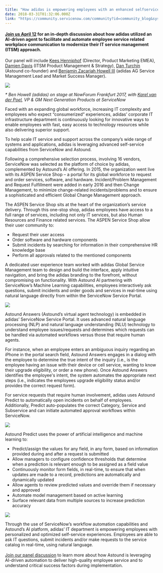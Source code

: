 ```yaml
---
title: "How adidas is empowering employees with an enhanced selfservice experience"
date: 2018-03-31T01:32:06.000Z
link: "https://community.servicenow.com/community?id=community_blog&sys_id=412fa563db0d97482e247a9e0f96199c"
---
```

<h4><a href="https://event.on24.com/wcc/r/1633795/52679BE5FE2BC9B0E334F3EB5464763F" target="_blank" rel="nofollow">Join us April 12</a> for an in-depth discussion about how adidas utilized an AI-driven agent to facilitate and automate employee service related workplace communication to modernize their IT service management (ITSM) approach.</h4>
<p>Our panel will include <a href="community?id&#61;community_user_profile&amp;user&#61;78c016eddb581fc09c9ffb651f9619fd" rel="nofollow">Kees Henniphof</a> (Director, Product Marketing EMEA), <a href="linkedin.com/in/damiendavisuk" target="_blank" rel="nofollow">Damien Davis</a> (ITSM Product Management &amp; Strategy), <a href="community?id&#61;community_user_profile&amp;user&#61;f4bfc2addb181fc09c9ffb651f9619e4" rel="nofollow">Dan Turchin</a> (Astound co-founder) and <a href="community?id&#61;community_user_profile&amp;user&#61;332e8265dbd41fc09c9ffb651f9619d1" rel="nofollow">Benjamin Zacariah Howell III</a> (adidas AG Service Management Lead and Market Success Manager).</p>
<p><img style="max-width: 100%; max-height: 480px;" src="eaece1e7dbc997482e247a9e0f961984.iix" /></p>
<p><em>* Ben Howell (adidas) on stage at NowForum Frankfurt 2017, with <a href="linkedin.com/in/karelvanderpoel" target="_blank" rel="nofollow">Karel van der Poel</a>, VP &amp; GM Next Generation Products at ServiceNow </em></p>
<p>Faced with an expanding global workforce, increasing IT complexity and employees who expect “consumerized” experiences, adidas’ corporate IT infrastructure department is continuously looking for innovative ways to enable employees with fast, easy access to technology resources while also delivering superior support.</p>
<p>To help scale IT service and support across the company’s wide range of systems and applications, adidas is leveraging advanced self-service capabilities from ServiceNow and Astound.</p>
<p>Following a comprehensive selection process, involving 16 vendors, ServiceNow was selected as the platform of choice by adidas, complemented by Astound’s AI offering. In 2015, the organization went live with its ASPEN Service Shop – a portal for its global workforce to request and order services, software, and hardware. Incident/Problem Management and Request Fulfillment were added in early 2016 and then Change Management, to minimize change-related incidents/problems and to ensure a sophisticated and efficient Global Change Management approach.</p>
<p>The ASPEN Service Shop sits at the heart of the organization’s service delivery. Through this one-stop shop, adidas employees have access to a full range of services, including not only IT services, but also Human Resources and Finance related services. The ASPEN Service Shop allow their user community to:</p>
<ul><li>Request their user access</li><li>Order software and hardware components</li><li>Submit incidents by searching for information in their comprehensive HR knowledge base</li><li>Perform all approvals related to the mentioned components</li></ul>
<p>A dedicated user experience team worked with adidas Global Service Management team to design and build the interface, apply intuitive navigation, and bring the adidas branding to the forefront, without compromising on functionality. With Astound AI partnering with ServiceNow’s Machine Learning capabilities, employees interactively ask questions, submit incidents and order goods and services in real-time using natural language directly from within the ServiceNow Service Portal.</p>
<p><img style="max-width: 100%; max-height: 480px;" src="184ea56fdbc997482e247a9e0f9619c8.iix" /></p>
<p>Astound Answers (Astound’s virtual agent technology) is embedded in adidas’ ServiceNow Service Portal. It uses advanced natural language processing (NLP) and natural language understanding (NLU) technology to understand employee issues/requests and determines which requests can be handled via automated workflows versus those that require human agents.</p>
<p>For instance, when an employee enters an ambiguous inquiry regarding an iPhone in the portal search field, Astound Answers engages in a dialog with the employee to determine the true intent of the inquiry (i.e., is the employee having an issue with their device or cell service, wanting to know their upgrade eligibility, or order a new phone). Once Astound Answers identifies the employee&#39;s intent, the system automates the appropriate next steps (i.e., indicates the employees upgrade eligibility status and/or provides the correct request form).</p>
<p>For service requests that require human involvement, adidas uses Astound Predict to automatically open incidents on behalf of employees. Additionally, Predict auto-populates the correct Category, Service and Subservice and can initiate automated approval workflows within ServiceNow.</p>
<p><img style="max-width: 100%; max-height: 480px;" src="096e296fdbc997482e247a9e0f96197a.iix" /></p>
<p>Astound Predict uses the power of artificial intelligence and machine learning to:</p>
<ul><li>Predict/assign the values for any field, in any form, based on information provided during and after a request is submitted</li><li>Allow managers to configure confidence thresholds that determine when a prediction is relevant enough to be assigned as a field value</li><li>Continuously monitor form fields, in real-time, to ensure that when updates are made to a record, predictions are automatically and dynamically updated</li><li>Allow agents to review predicted values and override them if necessary and approved</li><li>Automate model management based on active learning</li><li>Surface relevant data from multiple sources to increase prediction accuracy</li></ul>
<p><img style="max-width: 100%; max-height: 480px;" src="748ee5afdbc997482e247a9e0f961946.iix" /></p>
<p>Through the use of ServiceNow’s workflow automation capabilities and Astound’s AI platform, adidas’ IT department is empowering employees with personalized and optimized self-service experiences. Employees are able to ask IT questions, submit incidents and/or make requests to the service catalog in real-time, using natural language.<br /> <br /><a href="https://event.on24.com/wcc/r/1633795/52679BE5FE2BC9B0E334F3EB5464763F" target="_blank" rel="nofollow">Join our panel discussion</a> to learn more about how Astound is leveraging AI-driven automation to deliver high-quality employee service and to understand critical success factors during implementation.</p>